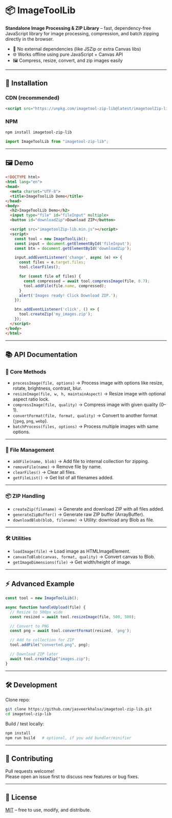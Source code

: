 # 📦 ImageToolLib

**Standalone Image Processing & ZIP Library** – fast, dependency-free JavaScript library for image processing, compression, and batch zipping directly in the browser.  

- 🚀 No external dependencies (like JSZip or extra Canvas libs)  
- 🌐 Works offline using pure JavaScript + Canvas API  
- 🖼️ Compress, resize, convert, and zip images easily  

---

## 🚀 Installation

### CDN (recommended)

```html
<script src="https://unpkg.com/imagetool-zip-lib@latest/imagetoolZip-lib.min.js"></script>
```

### NPM

```bash
npm install imagetool-zip-lib
```

```js
import ImageToolLib from "imagetool-zip-lib";
```

---

## 🖼 Demo

```html
<!DOCTYPE html>
<html lang="en">
<head>
  <meta charset="UTF-8">
  <title>ImageToolLib Demo</title>
</head>
<body>
  <h2>ImageToolLib Demo</h2>
  <input type="file" id="fileInput" multiple>
  <button id="downloadZip">Download ZIP</button>

  <script src="imagetoolZip-lib.min.js"></script>
  <script>
    const tool = new ImageToolLib();
    const input = document.getElementById('fileInput');
    const btn = document.getElementById('downloadZip');

    input.addEventListener('change', async (e) => {
      const files = e.target.files;
      tool.clearFiles();

      for (const file of files) {
        const compressed = await tool.compressImage(file, 0.7);
        tool.addFile(file.name, compressed);
      }
      alert('Images ready! Click Download ZIP.');
    });

    btn.addEventListener('click', () => {
      tool.createZip('my_images.zip');
    });
  </script>
</body>
</html>
```

---

## 📚 API Documentation

### 🔑 Core Methods

- `processImage(file, options)` → Process image with options like resize, rotate, brightness, contrast, blur.  
- `resizeImage(file, w, h, maintainAspect)` → Resize image with optional aspect ratio lock.  
- `compressImage(file, quality)` → Compress image with given quality (0–1).  
- `convertFormat(file, format, quality)` → Convert to another format (`jpeg`, `png`, `webp`).  
- `batchProcess(files, options)` → Process multiple images with same options.  

---

### 📂 File Management

- `addFile(name, blob)` → Add file to internal collection for zipping.  
- `removeFile(name)` → Remove file by name.  
- `clearFiles()` → Clear all files.  
- `getFileList()` → Get list of all filenames added.  

---

### 📦 ZIP Handling

- `createZip(filename)` → Generate and download ZIP with all files added.  
- `generateZipBuffer()` → Generate raw ZIP buffer (ArrayBuffer).  
- `downloadBlob(blob, filename)` → Utility: download any Blob as file.  

---

### 🛠 Utilities

- `loadImage(file)` → Load image as HTMLImageElement.  
- `canvasToBlob(canvas, format, quality)` → Convert canvas to Blob.  
- `getImageDimensions(file)` → Get width/height of image.  

---

## ⚡ Advanced Example

```js
const tool = new ImageToolLib();

async function handleUpload(file) {
  // Resize to 500px wide
  const resized = await tool.resizeImage(file, 500, 500);

  // Convert to PNG
  const png = await tool.convertFormat(resized, 'png');

  // Add to collection for ZIP
  tool.addFile("converted.png", png);

  // Download ZIP later
  await tool.createZip("images.zip");
}
```

---

## 🛠 Development

Clone repo:
```bash
git clone https://github.com/jasveerkhalsa/imagetool-zip-lib.git
cd imagetool-zip-lib
```

Build / test locally:
```bash
npm install
npm run build   # optional, if you add bundler/minifier
```

---

## 🤝 Contributing

Pull requests welcome!  
Please open an issue first to discuss new features or bug fixes.  

---

## 📄 License

[MIT](LICENSE) – free to use, modify, and distribute.
